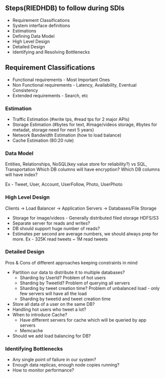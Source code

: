 ## Steps(RIEDHDB) to follow during SDIs

* Requirement Classifications
* System interface definitions
* Estimations
* Defining Data Model
* High Level Design
* Detailed Design
* Identifying and Resolving Bottlenecks

## Requirement Classifications

* Functional requirements - Most Important Ones
* Non Functional requirements - Latency, Availability, Eventual Consistency
* Extended requirements - Search, etc

### Estimation
* Traffic Estimation (#write tps, #read tps for 2 major APIs)
* Storage Estimation (#bytes for text, #image/videos storage, #bytes for metadat, storage need for next 5 years)
* Network Bandwidth Estimation (how to load balance)
* Cache Estimation (80:20 rule)

### Data Model
Entities, Relationships, NoSQL(key value store for reliability?)  vs SQL, Transportation
Which DB columns will have encryption?
Which DB columns will have index?

Ex - Tweet, User, Account, UserFollow, Photo, UserPhoto

### High Level Design
Clients -> Load Balancer -> Application Servers -> Databases/File Storage

* Storage for image/videos - Generally distributed filed storage HDFS/S3
* Separate server for reads and writes?
* DB should support huge number of reads?
* Estimates per second are average numbers, we should always prep for more. Ex - 325K read tweets ~ 1M read tweets

### Detailed Design
Pros & Cons of different approaches keeping constraints in mind

* Partition our data to distribute it to multiple databases?
  * Sharding by UserId? Problem of hot users
  * Sharding by TweetId? Problem of querying all servers
  * Sharding by tweet creation time? Problem of unbalanced load - only few servers will have all the load
  * Sharding by tweetid and tweet creation time
* Store all data of a user on the same DB?
* Handling hot users who tweet a lot?
* When to introduce Cache?
  * Have different servers for cache which will be queried by app servers
  * Memcache
* Should we add load balancing for DB?

### Identifying Bottlenecks

* Any single point of failure in our system?
* Enough data replicas, enough node copies running?
* How to monitor performance?








